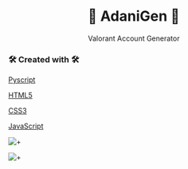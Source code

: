 <h1 align="center"> 🔴 AdaniGen 🔴  </h1>
<p align="center"> Valorant Account Generator </p>

<h3 align="left"> 🛠️ Created with 🛠️ </h3>

[Pyscript](https://pyscript.net/)

[HTML5](https://es.wikipedia.org/wiki/HTML5)

[CSS3](https://es.wikipedia.org/wiki/CSS)

[JavaScript](https://es.wikipedia.org/wiki/JavaScript)

![+](https://i.imgur.com/4XKM7YY.png)

![+](https://i.imgur.com/krG8DhR.png)
